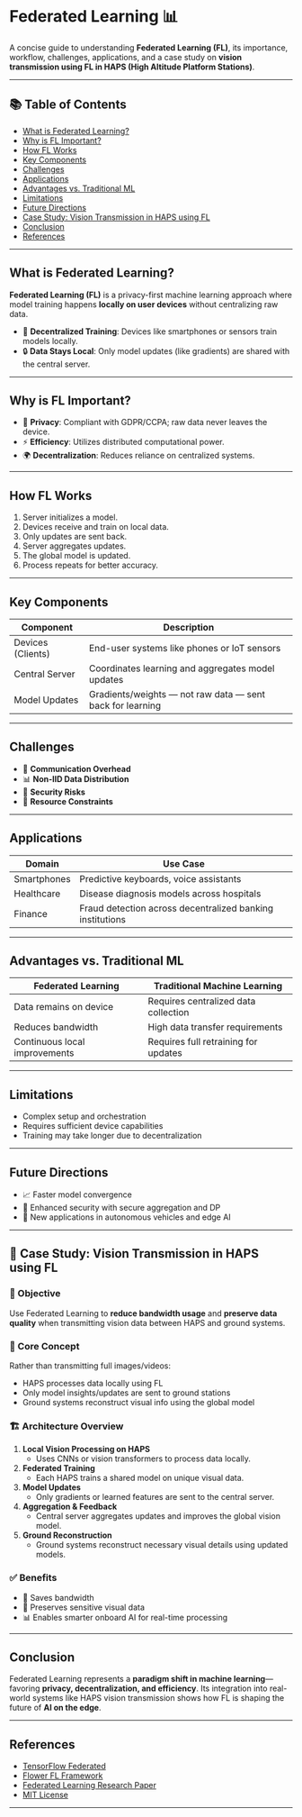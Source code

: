 # Federated Learning 📊

A concise guide to understanding **Federated Learning (FL)**, its importance, workflow, challenges, applications, and a case study on **vision transmission using FL in HAPS (High Altitude Platform Stations)**.

---

## 📚 Table of Contents
- [What is Federated Learning?](#what-is-federated-learning)
- [Why is FL Important?](#why-is-fl-important)
- [How FL Works](#how-fl-works)
- [Key Components](#key-components)
- [Challenges](#challenges)
- [Applications](#applications)
- [Advantages vs. Traditional ML](#advantages-vs-traditional-ml)
- [Limitations](#limitations)
- [Future Directions](#future-directions)
- [Case Study: Vision Transmission in HAPS using FL](#case-study-vision-transmission-in-haps-using-fl)
- [Conclusion](#conclusion)
- [References](#references)

---

## What is Federated Learning?
**Federated Learning (FL)** is a privacy-first machine learning approach where model training happens **locally on user devices** without centralizing raw data.

- 📡 **Decentralized Training**: Devices like smartphones or sensors train models locally.
- 🔒 **Data Stays Local**: Only model updates (like gradients) are shared with the central server.

---

## Why is FL Important?
- 🔐 **Privacy**: Compliant with GDPR/CCPA; raw data never leaves the device.
- ⚡ **Efficiency**: Utilizes distributed computational power.
- 🌍 **Decentralization**: Reduces reliance on centralized systems.

---

## How FL Works
1. Server initializes a model.
2. Devices receive and train on local data.
3. Only updates are sent back.
4. Server aggregates updates.
5. The global model is updated.
6. Process repeats for better accuracy.

---

## Key Components
| Component           | Description                                               |
|---------------------|-----------------------------------------------------------|
| Devices (Clients)   | End-user systems like phones or IoT sensors               |
| Central Server      | Coordinates learning and aggregates model updates         |
| Model Updates       | Gradients/weights — not raw data — sent back for learning |

---

## Challenges
- 📶 **Communication Overhead**
- 📊 **Non-IID Data Distribution**
- 🔐 **Security Risks**
- 🔋 **Resource Constraints**

---

## Applications
| Domain        | Use Case                                                        |
|---------------|-----------------------------------------------------------------|
| Smartphones   | Predictive keyboards, voice assistants                          |
| Healthcare    | Disease diagnosis models across hospitals                       |
| Finance       | Fraud detection across decentralized banking institutions       |

---

## Advantages vs. Traditional ML
| Federated Learning              | Traditional Machine Learning               |
|--------------------------------|--------------------------------------------|
| Data remains on device         | Requires centralized data collection       |
| Reduces bandwidth              | High data transfer requirements            |
| Continuous local improvements  | Requires full retraining for updates       |

---

## Limitations
- Complex setup and orchestration
- Requires sufficient device capabilities
- Training may take longer due to decentralization

---

## Future Directions
- 📈 Faster model convergence
- 🔐 Enhanced security with secure aggregation and DP
- 🚗 New applications in autonomous vehicles and edge AI

---

## 📡 Case Study: Vision Transmission in HAPS using FL

### 🎯 Objective
Use Federated Learning to **reduce bandwidth usage** and **preserve data quality** when transmitting vision data between HAPS and ground systems.

### 🧠 Core Concept
Rather than transmitting full images/videos:
- HAPS processes data locally using FL
- Only model insights/updates are sent to ground stations
- Ground systems reconstruct visual info using the global model

### 🏗️ Architecture Overview
1. **Local Vision Processing on HAPS**
   - Uses CNNs or vision transformers to process data locally.
2. **Federated Training**
   - Each HAPS trains a shared model on unique visual data.
3. **Model Updates**
   - Only gradients or learned features are sent to the central server.
4. **Aggregation & Feedback**
   - Central server aggregates updates and improves the global vision model.
5. **Ground Reconstruction**
   - Ground systems reconstruct necessary visual details using updated models.

### ✅ Benefits
- 🚀 Saves bandwidth
- 🔐 Preserves sensitive visual data
- 📊 Enables smarter onboard AI for real-time processing

---

## Conclusion
Federated Learning represents a **paradigm shift in machine learning**—favoring **privacy, decentralization, and efficiency**. Its integration into real-world systems like HAPS vision transmission shows how FL is shaping the future of **AI on the edge**.

---

## References
- [TensorFlow Federated](https://www.tensorflow.org/federated)
- [Flower FL Framework](https://flower.dev/)
- [Federated Learning Research Paper](https://arxiv.org/abs/1602.05629)
- [MIT License](https://opensource.org/licenses/MIT)

---

